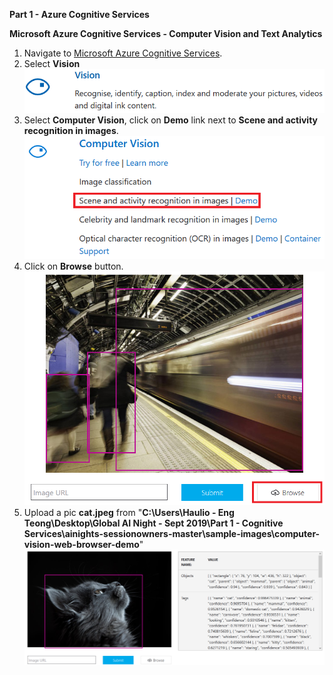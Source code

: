 **Part 1 - Azure Cognitive Services**

**Microsoft Azure Cognitive Services - Computer Vision and Text Analytics**

1. Navigate to [Microsoft Azure Cognitive Services](https://azure.microsoft.com/en-gb/services/cognitive-services/?WT.mc_id=ainights-github-amynic).
2. Select **Vision**
   ![](https://github.com/ceteongvanness/eventdemo/blob/master/Global%20AI%20Night%20Sept%202019/Images/P1-1.png)
3. Select **Computer Vision**, click on **Demo** link next to **Scene and activity recognition in images**.
   ![](https://github.com/ceteongvanness/eventdemo/blob/master/Global%20AI%20Night%20Sept%202019/Images/P1-2.png)
4. Click on **Browse** button.
   ![](https://github.com/ceteongvanness/eventdemo/blob/master/Global%20AI%20Night%20Sept%202019/Images/P1-3.png)
5. Upload a pic **cat.jpeg** from "**C:\Users\Haulio - Eng Teong\Desktop\Global AI Night - Sept 2019\Part 1 - Cognitive Services\ainights-sessionowners-master\sample-images\computer-vision-web-browser-demo**"
   ![](https://github.com/ceteongvanness/eventdemo/blob/master/Global%20AI%20Night%20Sept%202019/Images/P1-4.png)